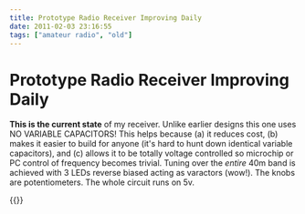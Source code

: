 ```yaml
---
title: Prototype Radio Receiver Improving Daily
date: 2011-02-03 23:16:55
tags: ["amateur radio", "old"]
---
```


# Prototype Radio Receiver Improving Daily

__This is the current state__ of my receiver. Unlike earlier designs this one uses NO VARIABLE CAPACITORS! This helps because (a) it reduces cost, (b) makes it easier to build for anyone (it's hard to hunt down identical variable capacitors), and (c) allows it to be totally voltage controlled so microchip or PC control of frequency becomes trivial. Tuning over the _entire_ 40m band is achieved with 3 LEDs reverse biased acting as varactors (wow!). The knobs are potentiometers. The whole circuit runs on 5v.

{{<youtube ikBk_HQ48hc>}}